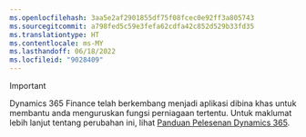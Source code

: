 ```yaml
---
ms.openlocfilehash: 3aa5e2af2901855df75f08fcec0e92ff3a805743
ms.sourcegitcommit: a798fed5c59e3fefa62cdfa42c852d529b33fd35
ms.translationtype: HT
ms.contentlocale: ms-MY
ms.lasthandoff: 06/18/2022
ms.locfileid: "9028409"
---
```

> [!IMPORTANT]
> Dynamics 365 Finance telah berkembang menjadi aplikasi dibina khas untuk membantu anda menguruskan fungsi perniagaan tertentu. Untuk maklumat lebih lanjut tentang perubahan ini, lihat [Panduan Pelesenan Dynamics 365](https://go.microsoft.com/fwlink/p/?LinkId=866544).
 
